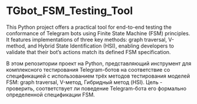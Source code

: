 # TGbot_FSM_Testing_Tool
This Python project offers a practical tool for end-to-end testing the conformance of Telegram bots using Finite State Machine (FSM) principles. It features implementations of three key methods: graph traversal, V-method, and Hybrid State Identification (HSI), enabling developers to validate that their bot’s actions match its defined FSM specification.

В этом репозитории проект на Python, представляющий инструмент для комплексного тестирования Telegram-ботов на соответствие со спецификацией с использованием трёх методов тестирования моделей FSM: graph traversal, V-метод, Гибридный метод (HSI). Цель - проверить, соответствует ли поведение Telegram-бота его формально определенной спецификации FSM.
